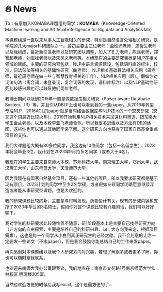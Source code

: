 # 🔥 News
To：有意加入KOMABA课题组的同学：**KOMABA**（Knowledge-Oriented Machine learning and Artificial intelligence for Big data and Analytics lab）

本课题组是一直以来从事人工智能相关的研究，特别是自然语言处理相关研究，是学院的几大major科研团队之一。最初主要由三位老师：曲维光老师，周俊生老师以及我组成，最近新引进老师以及研究团队调整，加入了孔力老师，陈燚老师，郑智超老师，刘海峰老师以及宋凤义老师等。本组现在的主要研究目标是NLP在相关领域的赋能。主要的研究内容包括：NLP中语言资源建设，包括语料库的标注，校准，词法句法等相关的基础性研究（曲老师），NLP相关基础算法相关应用（周老师，最近周老师在做一些与智慧教育相关的工作），NLP相关应用（顾）。假如你对词法句法（离合词，未登录词，复合词等的发现，语料库标注）以及NLP基础性研究比较感兴趣也可以联系他们两位老师。

我博士期间以及到2015年一直是做数据库相关研究（Power aware Database System，IR）等，并且你从DBLP上也可以看到我的一些paper。从2016年转型专注NLP，2016ACL的paper就是当时结合数据库与NLP技术的一个交叉研究（交叉这个词最近比较火热）。2019开始利用NLP相关技术来加速材料筛选，跟东南大学王金兰老师，以及本校李亚飞老师合作。所以我很多思维以及方法有DB的烙印，这些你也可以通过其他同学来了解。这个研究方向也获得了国家自然基金重点项目的支持。

我们大课题组大概有30多位同学，我这边有10位同学（包括一名留学生），2023年将会毕业3位，我计划在2023年9月招多名同学（或者大于4名）。

我现在的学生主要来自南师大本校，苏州科技大学，南京理工大学，郑州大学，武汉理工大学，山东师范大学，天津师范大学。

因为我现在有国家自然基金项目，还有一些其他的项目，所以我要求研究都是基于现有项目，2023计划的同学中至少2名学硕，或者假如专硕同学明确愿意继续深造或者能从事研究型课题，也是大欢迎的。

我的研究课题比较的新，主要是与材料发现，药物设计有关，现有的研究内容也支撑了2023年毕业的3名硕士。假如你对这个课题比较有兴趣的话，我们可以好好聊下。

我对学生的科研要求比较随性但不随意，研1阶段基本上是主要自己找寻研究方向（非方向的自由探索，主要是培养自己的科研兴趣，i.e., 大方向我来定，根据项目需求），这也是每一个同学从小白到真正研究生的必经之路。我不会刻意的让你一定要发一些论文（不水paper），但是我会鼓励你能总结自己的工作来发paper。

再次感谢对本课题组以及我个人研究方向对兴趣，若想了解跟多或者更多了解，你也可以随时跟我联系。

也欢迎来南师大我办公室跟我谈，我的地点在：南京市文苑路1号南京师范大学仙林校区 明理楼305室。

当然也欢迎方便的时候给我写email，这个是最方便的了~
